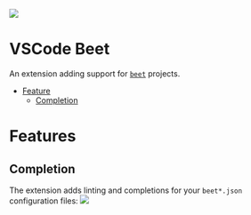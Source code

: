 ![](https://raw.githubusercontent.com/mcbeet/vscode-beet/main/images/banner.png)

# VSCode Beet
An extension adding support for [`beet`](https://github.com/mcbeet/beet) projects.

- [Feature](#Features)
    - [Completion](#Completion)

# Features
## Completion
The extension adds linting and completions for your `beet*.json` configuration files:
![](https://raw.githubusercontent.com/mcbeet/vscode-beet/main/images/demo.gif)